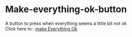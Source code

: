 # Make-everything-ok-button

A button to press when everything seems a little bit not ok<br>
Click here to : [make Everything Ok](https://d-zero-7.github.io/Make-everything-ok-button/)
